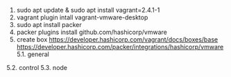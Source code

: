 1. sudo apt update & sudo apt install vagrant=2.4.1-1
2. vagrant plugin intall vagrant-vmware-desktop
3. sudo apt install packer
4. packer plugins install github.com/hashicorp/vmware
5. create box
  https://developer.hashicorp.com/vagrant/docs/boxes/base
  https://developer.hashicorp.com/packer/integrations/hashicorp/vmware
  5.1. general

  5.2. control
  5.3. node